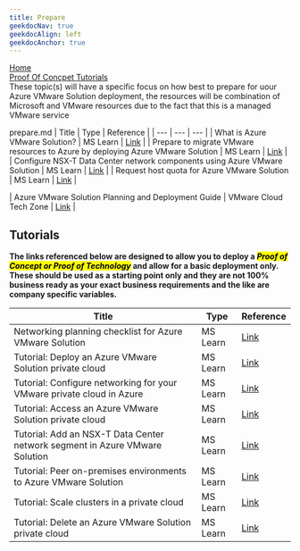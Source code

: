 ```yaml
---
title: Prepare
geekdocNav: true
geekdocAlign: left
geekdocAnchor: true
---
```



[Home](../readme)  
[Proof Of Concpet Tutorials](#tutorials)  
These topic(s) will have a specific focus on how best to prepare for uour Azure VMware Solution deployment, the resources will be combination of Microsoft and VMware resources due to the fact that this is a managed VMware service

prepare.md
| Title | Type | Reference |
| --- | --- | --- |
| What is Azure VMware Solution? | MS Learn | [Link](https://learn.microsoft.com/azure/azure-vmware/introduction) |
| Prepare to migrate VMware resources to Azure by deploying Azure VMware Solution | MS Learn | [Link](https://learn.microsoft.com/training/modules/deploy-azure-vmware-solution/) |
| Configure NSX-T Data Center network components using Azure VMware Solution | MS Learn | [Link](https://learn.microsoft.com/azure/azure-vmware/configure-nsx-network-components-azure-portal) |
| Request host quota for Azure VMware Solution | MS Learn | [Link](https://learn.microsoft.com/azure/azure-vmware/request-host-quota-azure-vmware-solution) |

| Azure VMware Solution Planning and Deployment Guide | VMware Cloud Tech Zone | [Link](https://vmc.techzone.vmware.com/resource/avs-planning-and-deployment-guide) |

## Tutorials

**The links referenced below are designed to allow you to deploy a <mark>_Proof of Concept or Proof of Technology_</mark> and allow for a basic deployment only. These should be used as a starting point only and they are not 100% business ready as your exact business requirements and the like are company specific variables.**

| Title | Type | Reference |
| --- | --- | --- |
| Networking planning checklist for Azure VMware Solution | MS Learn | [Link](https://learn.microsoft.com/azure/azure-vmware/tutorial-network-checklist) |
| Tutorial: Deploy an Azure VMware Solution private cloud | MS Learn | [Link](https://learn.microsoft.com/azure/azure-vmware/tutorial-create-private-cloud?tabs=azure-portal) |
| Tutorial: Configure networking for your VMware private cloud in Azure | MS Learn | [Link](https://learn.microsoft.com/azure/azure-vmware/tutorial-configure-networking) |
| Tutorial: Access an Azure VMware Solution private cloud | MS Learn | [Link](https://learn.microsoft.com/azure/azure-vmware/tutorial-access-private-cloud) |
| Tutorial: Add an NSX-T Data Center network segment in Azure VMware Solution | MS Learn | [Link](https://learn.microsoft.com/azure/azure-vmware/tutorial-nsx-t-network-segment) |
| Tutorial: Peer on-premises environments to Azure VMware Solution | MS Learn | [Link](https://learn.microsoft.com/azure/azure-vmware/tutorial-expressroute-global-reach-private-cloud) |
| Tutorial: Scale clusters in a private cloud | MS Learn | [Link](https://learn.microsoft.com/azure/azure-vmware/tutorial-scale-private-cloud) |
| Tutorial: Delete an Azure VMware Solution private cloud | MS Learn | [Link](https://learn.microsoft.com/azure/azure-vmware/tutorial-delete-private-cloud) |
